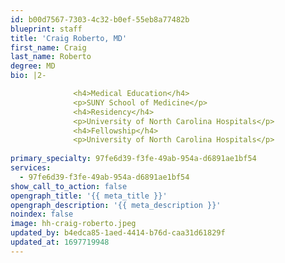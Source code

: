 ```yaml
---
id: b00d7567-7303-4c32-b0ef-55eb8a77482b
blueprint: staff
title: 'Craig Roberto, MD'
first_name: Craig
last_name: Roberto
degree: MD
bio: |2-

              <h4>Medical Education</h4>
              <p>SUNY School of Medicine</p>
              <h4>Residency</h4>
              <p>University of North Carolina Hospitals</p>
              <h4>Fellowship</h4>
              <p>University of North Carolina Hospitals</p>
          
primary_specialty: 97fe6d39-f3fe-49ab-954a-d6891ae1bf54
services:
  - 97fe6d39-f3fe-49ab-954a-d6891ae1bf54
show_call_to_action: false
opengraph_title: '{{ meta_title }}'
opengraph_description: '{{ meta_description }}'
noindex: false
image: hh-craig-roberto.jpeg
updated_by: b4edca85-1aed-4414-b76d-caa31d61829f
updated_at: 1697719948
---
```


